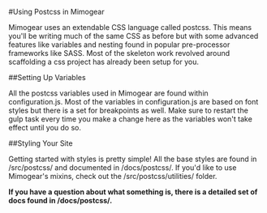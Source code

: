 #Using Postcss in Mimogear

Mimogear uses an extendable CSS language called postcss. This means you'll be writing much of the same CSS as before but with some advanced features like variables and nesting found in popular pre-processor frameworks like SASS. Most of the skeleton work revolved around scaffolding a css project has already been setup for you.

##Setting Up Variables

All the postcss variables used in Mimogear are found within configuration.js. Most of the variables in configuration.js are based on font styles but there is a set for breakpoints as well. Make sure to restart the gulp task every time you make a change here as the variables won't take effect until you do so.

##Styling Your Site

Getting started with styles is pretty simple! All the base styles are found in /src/postcss/ and documented in /docs/postcss/. If you'd like to use Mimogear's mixins, check out the /src/postcss/utilities/ folder.

**If you have a question about what something is, there is a detailed set of docs found in /docs/postcss/.**
